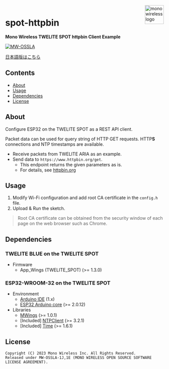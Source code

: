<a href="https://mono-wireless.com/jp/index.html">
    <img src="https://mono-wireless.com/common/images/logo/logo-land.svg" alt="mono wireless logo" title="MONO WIRELESS" align="right" height="60" />
</a>

# spot-httpbin

**Mono Wireless TWELITE SPOT httpbin Client Example**

[![MW-OSSLA](https://img.shields.io/badge/License-MW--OSSLA-e4007f)](LICENSE.md)

[日本語版はこちら](README_J.md)

## Contents

- [About](#about)
- [Usage](#usage)
- [Dependencies](#dependencies)
- [License](#license)

## About

Configure ESP32 on the TWELITE SPOT as a REST API client.

Packet data can be used for query string of HTTP GET requests.
HTTP**S** connections and NTP timestamps are available.

- Receive packets from TWELITE ARIA as an example.
- Send data to `https://www.httpbin.org/get`.
  - This endpoint returns the given parameters as is.
  - For details, see [httpbin.org](https://www.httpbin.org)

## Usage

1. Modify Wi-Fi configuration and add root CA certificate in the `config.h` file.
2. Upload & Run the sketch.

> Root CA certificate can be obtained from the security window of each page on the web browser such as Chrome.

## Dependencies

### TWELITE BLUE on the TWELITE SPOT

- Firmware
  - App_Wings (TWELITE_SPOT) (>= 1.3.0)

### ESP32-WROOM-32 on the TWELITE SPOT

- Environment
  - [Arduino IDE](https://github.com/arduino/Arduino) (1.x)
  - [ESP32 Arduino core](https://github.com/espressif/arduino-esp32) (>= 2.0.12)
- Libraries
  - [MWings](https://github.com/monowireless/mwings_arduino) (>= 1.0.1)
  - [Included] [NTPClient](https://github.com/arduino-libraries/NTPClient) (>= 3.2.1)
  - [Included] [Time](https://github.com/PaulStoffregen/Time) (>= 1.6.1)

## License

``` plain
Copyright (C) 2023 Mono Wireless Inc. All Rights Reserved.
Released under MW-OSSLA-1J,1E (MONO WIRELESS OPEN SOURCE SOFTWARE LICENSE AGREEMENT).
```
